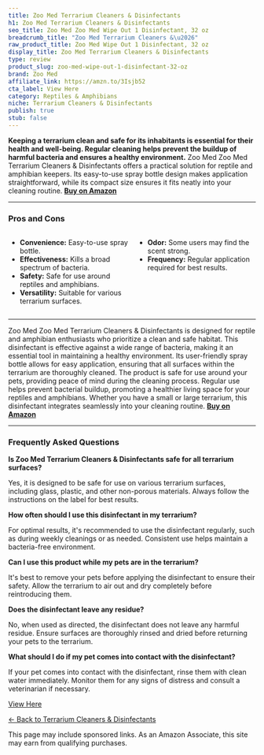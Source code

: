 ```yaml
---
title: Zoo Med Terrarium Cleaners & Disinfectants
h1: Zoo Med Terrarium Cleaners & Disinfectants
seo_title: Zoo Med Zoo Med Wipe Out 1 Disinfectant, 32 oz
breadcrumb_title: "Zoo Med Terrarium Cleaners &\u2026"
raw_product_title: Zoo Med Wipe Out 1 Disinfectant, 32 oz
display_title: Zoo Med Terrarium Cleaners & Disinfectants
type: review
product_slug: zoo-med-wipe-out-1-disinfectant-32-oz
brand: Zoo Med
affiliate_link: https://amzn.to/3Isjb52
cta_label: View Here
category: Reptiles & Amphibians
niche: Terrarium Cleaners & Disinfectants
publish: true
stub: false
---
```


<div id="intro" class="full-width">
  <p><strong>Keeping a terrarium clean and safe for its inhabitants is essential for their health and well-being. Regular cleaning helps prevent the buildup of harmful bacteria and ensures a healthy environment.</strong> Zoo Med Zoo Med Terrarium Cleaners & Disinfectants offers a practical solution for reptile and amphibian keepers. Its easy-to-use spray bottle design makes application straightforward, while its compact size ensures it fits neatly into your cleaning routine. <a href="https://amzn.to/3Isjb52" rel="nofollow sponsored noopener" target="_blank"><strong>Buy on Amazon</strong></a></p>
</div>

<hr />
<h3 id="pros-cons">Pros and Cons</h3>
<div class="pc-grid" style="display:grid;grid-template-columns:1fr 1fr;gap:16px;">
  <ul>
    <li><strong>Convenience:</strong> Easy-to-use spray bottle.</li>
    <li><strong>Effectiveness:</strong> Kills a broad spectrum of bacteria.</li>
    <li><strong>Safety:</strong> Safe for use around reptiles and amphibians.</li>
    <li><strong>Versatility:</strong> Suitable for various terrarium surfaces.</li>
  </ul>
  <ul>
    <li><strong>Odor:</strong> Some users may find the scent strong.</li>
    <li><strong>Frequency:</strong> Regular application required for best results.</li>
  </ul>
</div>
<hr />

<div class="full-width">
  <p>Zoo Med Zoo Med Terrarium Cleaners & Disinfectants is designed for reptile and amphibian enthusiasts who prioritize a clean and safe habitat. This disinfectant is effective against a wide range of bacteria, making it an essential tool in maintaining a healthy environment. Its user-friendly spray bottle allows for easy application, ensuring that all surfaces within the terrarium are thoroughly cleaned. The product is safe for use around your pets, providing peace of mind during the cleaning process. Regular use helps prevent bacterial buildup, promoting a healthier living space for your reptiles and amphibians. Whether you have a small or large terrarium, this disinfectant integrates seamlessly into your cleaning routine. <a href="https://amzn.to/3Isjb52" rel="nofollow sponsored noopener" target="_blank"><strong>Buy on Amazon</strong></a></p>
</div>

<hr />
<h3 id="faqs">Frequently Asked Questions</h3>

<p><strong>Is Zoo Med Terrarium Cleaners & Disinfectants safe for all terrarium surfaces?</strong></p>
<p>Yes, it is designed to be safe for use on various terrarium surfaces, including glass, plastic, and other non-porous materials. Always follow the instructions on the label for best results.</p>

<p><strong>How often should I use this disinfectant in my terrarium?</strong></p>
<p>For optimal results, it's recommended to use the disinfectant regularly, such as during weekly cleanings or as needed. Consistent use helps maintain a bacteria-free environment.</p>

<p><strong>Can I use this product while my pets are in the terrarium?</strong></p>
<p>It's best to remove your pets before applying the disinfectant to ensure their safety. Allow the terrarium to air out and dry completely before reintroducing them.</p>

<p><strong>Does the disinfectant leave any residue?</strong></p>
<p>No, when used as directed, the disinfectant does not leave any harmful residue. Ensure surfaces are thoroughly rinsed and dried before returning your pets to the terrarium.</p>

<p><strong>What should I do if my pet comes into contact with the disinfectant?</strong></p>
<p>If your pet comes into contact with the disinfectant, rinse them with clean water immediately. Monitor them for any signs of distress and consult a veterinarian if necessary.</p>
<p><a class="btn" href="https://amzn.to/3Isjb52" target="_blank" rel="nofollow sponsored noopener">View Here</a></p>
<p><a href="/roundups/reptiles-amphibians/terrarium-cleaners-disinfectants/">← Back to Terrarium Cleaners & Disinfectants</a></p>
<aside class="disclosure">This page may include sponsored links. As an Amazon Associate, this site may earn from qualifying purchases.</aside>
